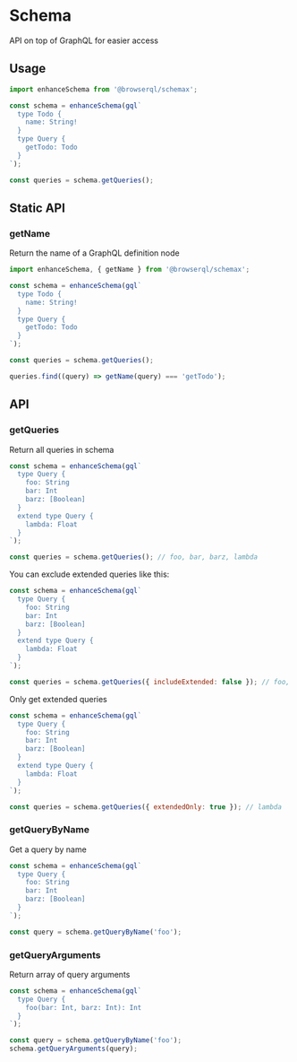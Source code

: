 # Schema

API on top of GraphQL for easier access

## Usage

```js
import enhanceSchema from '@browserql/schemax';

const schema = enhanceSchema(gql`
  type Todo {
    name: String!
  }
  type Query {
    getTodo: Todo
  }
`);

const queries = schema.getQueries();
```

## Static API

### getName

Return the name of a GraphQL definition node

```js
import enhanceSchema, { getName } from '@browserql/schemax';

const schema = enhanceSchema(gql`
  type Todo {
    name: String!
  }
  type Query {
    getTodo: Todo
  }
`);

const queries = schema.getQueries();

queries.find((query) => getName(query) === 'getTodo');
```

## API

### getQueries

Return all queries in schema

```js
const schema = enhanceSchema(gql`
  type Query {
    foo: String
    bar: Int
    barz: [Boolean]
  }
  extend type Query {
    lambda: Float
  }
`);

const queries = schema.getQueries(); // foo, bar, barz, lambda
```

You can exclude extended queries like this:

```js
const schema = enhanceSchema(gql`
  type Query {
    foo: String
    bar: Int
    barz: [Boolean]
  }
  extend type Query {
    lambda: Float
  }
`);

const queries = schema.getQueries({ includeExtended: false }); // foo, bar, barz
```

Only get extended queries

```js
const schema = enhanceSchema(gql`
  type Query {
    foo: String
    bar: Int
    barz: [Boolean]
  }
  extend type Query {
    lambda: Float
  }
`);

const queries = schema.getQueries({ extendedOnly: true }); // lambda
```

### getQueryByName

Get a query by name

```js
const schema = enhanceSchema(gql`
  type Query {
    foo: String
    bar: Int
    barz: [Boolean]
  }
`);

const query = schema.getQueryByName('foo');
```

### getQueryArguments

Return array of query arguments

```js
const schema = enhanceSchema(gql`
  type Query {
    foo(bar: Int, barz: Int): Int
  }
`);

const query = schema.getQueryByName('foo');
schema.getQueryArguments(query);
```

